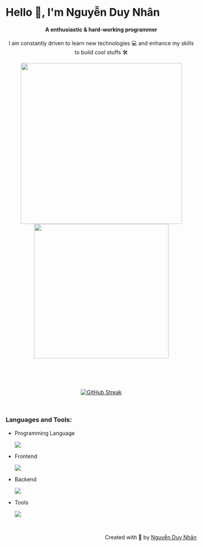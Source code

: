<h1>
Hello 👋, I'm Nguyễn Duy Nhân
</h1> 
<h4 align="center" > A enthusiastic & hard-working programmer </h2>
<p align="center" > I am constantly driven to learn new technologies 💻 and enhance my skills to build cool stuffs 🛠️</p>
<div style="margin-bottom:50px" align="center" > 
<a href="#" title="duynhannguyen" style="max-width: 100%" >
  <img width=425   src="https://github-readme-stats.vercel.app/api?username=duynhannguyen&show_icon=true&theme=radical&hide_rank=true" />
</a>
<a href="#" title="duynhannguyen" style="max-width: 100%" >
  <img width=355 src="https://github-readme-stats.vercel.app/api/top-langs/?username=duynhannguyen&layout=compact&theme=radical" />
</a>
</div>
<br>
<p  align="center">
 <a href="https://git.io/streak-stats"><img src="https://streak-stats.demolab.com?user=duynhannguyen&theme=catppuccin-mocha&hide_border=true&border_radius=5" alt="GitHub Streak" /></a>
</p>
<br>
<h3>Languages and Tools:</h3>
<ul>
  <li>
    Programming Language
    <p align="left">
  <a href="#" title="duynhannguyen">
    <img src="https://skillicons.dev/icons?i=js,ts" />
  </a>
</p>
  </li>
  <li>Frontend
  
<p align="left">
  <a href="#" title="duynhannguyen">
    <img src="https://skillicons.dev/icons?i=html,css,react,vite,redux,sass,bootstrap,tailwind" />
  </a>
</p>
  </li>
  <li>Backend
  
<p align="left">
  <a href="#" title="duynhannguyen">
    <img src="https://skillicons.dev/icons?i=nodejs,express,mongodb" />
  </a>
</p>
  </li>
  </li>
  <li>Tools
  
<p align="left">
  <a href="#" title="duynhannguyen">
    <img src="https://skillicons.dev/icons?i=git,github,mongodb,vscode,postman,firebase" />
  </a>
</p>
  </li>
</ul>
<br>
<p align = "right" >Created with 🧡 by <a href="https://portfolio-website-coral-chi.vercel.app/" target="_blank" > Nguyễn Duy Nhân </a></p>
<!--
**duynhannguyen/duynhannguyen** is a ✨ _special_ ✨ repository because its `README.md` (this file) appears on your GitHub profile.

Here are some ideas to get you started:

- 🔭 I’m currently working on ...
- 🌱 I’m currently learning ...
- 👯 I’m looking to collaborate on ...
- 🤔 I’m looking for help with ...
- 💬 Ask me about ...
- 📫 How to reach me: ...
- 😄 Pronouns: ...
- ⚡ Fun fact: ...
-->
